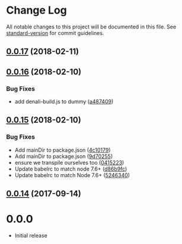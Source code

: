 # Change Log

All notable changes to this project will be documented in this file. See [standard-version](https://github.com/conventional-changelog/standard-version) for commit guidelines.

<a name="0.0.17"></a>
## [0.0.17](https://github.com/denali-js/denali-babel/compare/v0.0.16...v0.0.17) (2018-02-11)



<a name="0.0.16"></a>
## [0.0.16](https://github.com/denali-js/denali-babel/compare/v0.0.15...v0.0.16) (2018-02-10)


### Bug Fixes

* add denali-build.js to dummy ([a487409](https://github.com/denali-js/denali-babel/commit/a487409))



<a name="0.0.15"></a>
## [0.0.15](https://github.com/denali-js/denali-babel/compare/v0.0.14...v0.0.15) (2018-02-10)


### Bug Fixes

* Add mainDir to package.json ([4c10179](https://github.com/denali-js/denali-babel/commit/4c10179))
* Add mainDir to package.json ([9d70255](https://github.com/denali-js/denali-babel/commit/9d70255))
* ensure we transpile ourselves too ([0415223](https://github.com/denali-js/denali-babel/commit/0415223))
* Update babelrc to match node 7.6+ ([d86b9fc](https://github.com/denali-js/denali-babel/commit/d86b9fc))
* Update babelrc to match Node 7.6+ ([5246340](https://github.com/denali-js/denali-babel/commit/5246340))



<a name="0.0.14"></a>
## [0.0.14](https://github.com/denali-js/denali-babel/compare/v0.0.13...v0.0.14) (2017-09-14)



# 0.0.0

* Initial release
